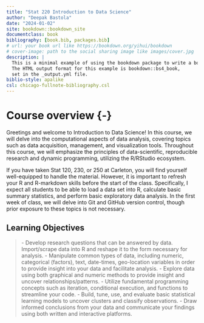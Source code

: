 ```yaml
--- 
title: "Stat 220 Introduction to Data Science"
author: "Deepak Bastola"
date: "2024-01-02"
site: bookdown::bookdown_site
documentclass: book
bibliography: [book.bib, packages.bib]
# url: your book url like https://bookdown.org/yihui/bookdown
# cover-image: path to the social sharing image like images/cover.jpg
description: |
  This is a minimal example of using the bookdown package to write a book.
  The HTML output format for this example is bookdown::bs4_book,
  set in the _output.yml file.
biblio-style: apalike
csl: chicago-fullnote-bibliography.csl
---
```



# Course overview {-}

Greetings and welcome to Introduction to Data Science! In this course, we will delve into the computational aspects of data analysis, covering topics such as data acquisition, management, and visualization tools. Throughout this course, we will emphasize the principles of data-scientific, reproducible research and dynamic programming, utilizing the R/RStudio ecosystem.

If you have taken Stat 120, 230, or 250 at Carleton, you will find yourself well-equipped to handle the material. However, it is important to refresh your R and R-markdown skills before the start of the class. Specifically, I expect all students to be able to load a data set into R, calculate basic summary statistics, and perform basic exploratory data analysis. In the first week of class, we will delve into Git and GitHub version control, though prior exposure to these topics is not necessary.

## Learning Objectives

<blockquote>
- Develop research questions that can be answered by data. Import/scrape data into R and reshape it to the form necessary for analysis.
- Manipulate common types of data, including numeric, categorical (factors), text, date-times, geo-location variables in order to provide insight into your data and facilitate analysis.
- Explore data using both graphical and numeric methods to provide insight and uncover relationships/patterns.
- Utilize fundamental programming concepts such as iteration, conditional execution, and functions to streamline your code.
- Build, tune, use, and evaluate basic statistical learning models to uncover clusters and classify observations.
- Draw informed conclusions from your data and communicate your findings using both written and interactive platforms.
</blockquote>



<!--

1)	Class activities (5%)
2)  Individual assignments (15%)
3)	Paired projects (15%)
4)	Midterm Exams (45%)
5)	Final Project (20%)

-->




